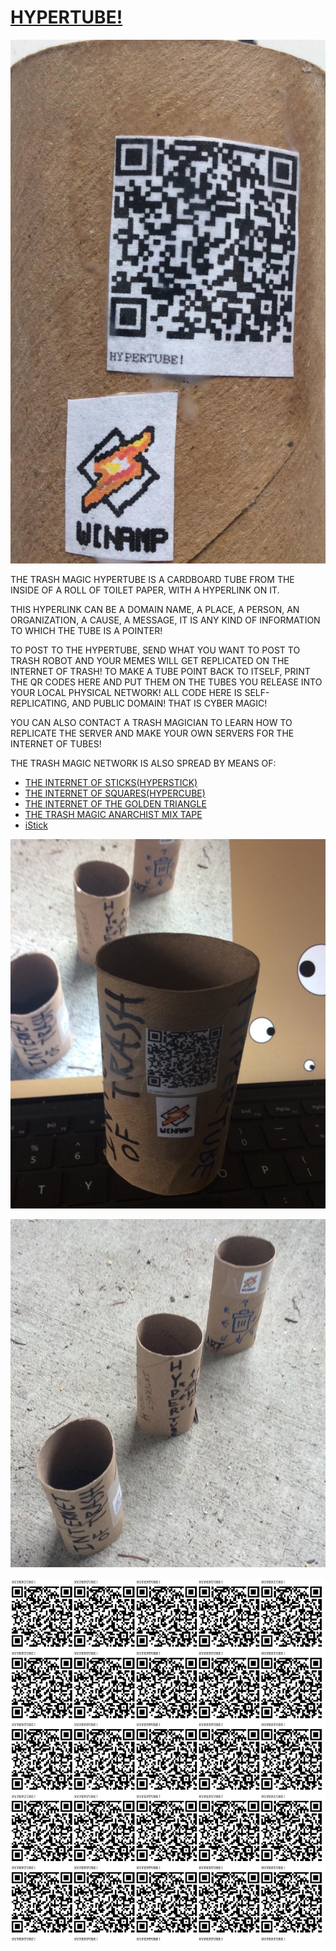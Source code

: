 # [HYPERTUBE!](https://github.com/LafeLabs/hypertube)

![](https://raw.githubusercontent.com/LafeLabs/hypertube/main/trashmagic/winamp-tube.png)


THE TRASH MAGIC HYPERTUBE IS A CARDBOARD TUBE FROM THE INSIDE OF A ROLL OF TOILET PAPER, WITH A HYPERLINK ON IT.  

THIS HYPERLINK CAN BE A DOMAIN NAME, A PLACE, A PERSON, AN ORGANIZATION, A CAUSE, A MESSAGE, IT IS ANY KIND OF INFORMATION TO WHICH THE TUBE IS A POINTER!

TO POST TO THE HYPERTUBE, SEND WHAT YOU WANT TO POST TO TRASH ROBOT AND YOUR MEMES WILL GET REPLICATED ON THE INTERNET OF TRASH!  TO MAKE A TUBE POINT BACK TO ITSELF, PRINT THE QR CODES HERE AND PUT THEM ON THE TUBES YOU RELEASE INTO YOUR LOCAL PHYSICAL NETWORK!  ALL CODE HERE IS SELF-REPLICATING, AND PUBLIC DOMAIN!  THAT IS CYBER MAGIC!  

YOU CAN ALSO CONTACT A TRASH MAGICIAN TO LEARN HOW TO REPLICATE THE SERVER AND MAKE YOUR OWN SERVERS FOR THE INTERNET OF TUBES!



THE TRASH MAGIC NETWORK IS ALSO SPREAD BY MEANS OF:

 - [THE INTERNET OF STICKS(HYPERSTICK)](https://github.com/LafeLabs/stick)
 - [THE INTERNET OF SQUARES(HYPERCUBE)](https://github.com/LafeLabs/SQUARE)
 - [THE INTERNET OF THE GOLDEN TRIANGLE](https://github.com/LafeLabs/triangle)
 - [THE TRASH MAGIC ANARCHIST MIX TAPE](https://github.com/LafeLabs/mixtape)
 - [iStick](https://github.com/LafeLabs/istick)



![](https://raw.githubusercontent.com/LafeLabs/hypertube/main/trashmagic/tube.png)


![](https://raw.githubusercontent.com/LafeLabs/hypertube/main/trashmagic/tubes.png)

![](https://raw.githubusercontent.com/LafeLabs/hypertube/main/trashmagic/hypertube-qrcode-page.png)